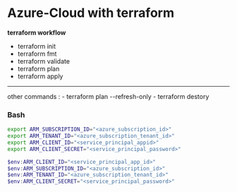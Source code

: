 # Azure-Cloud with terraform

__terraform workflow__
* terraform init
* terraform fmt
* terraform validate
* terraform plan
* terraform apply

---
other commands :
    - terraform plan --refresh-only
    - terraform destory

### Bash

```bash
export ARM_SUBSCRIPTION_ID="<azure_subscription_id>"
export ARM_TENANT_ID="<azure_subscription_tenant_id>"
export ARM_CLIENT_ID="<service_principal_appid>"
export ARM_CLIENT_SECRET="<service_principal_password>"
```
```ps1
$env:ARM_CLIENT_ID="<service_principal_app_id>"
$env:ARM_SUBSCRIPTION_ID="<azure_subscription_id>"
$env:ARM_TENANT_ID="<azure_subscription_tenant_id>"
$env:ARM_CLIENT_SECRET="<service_principal_password>"
```